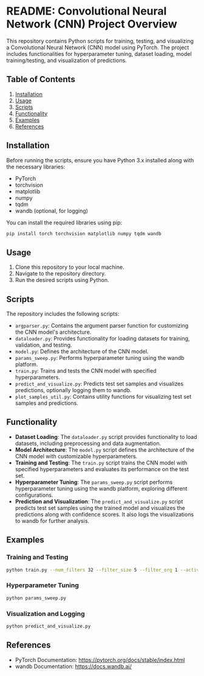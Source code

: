 # README: Convolutional Neural Network (CNN) Project Overview

This repository contains Python scripts for training, testing, and visualizing a Convolutional Neural Network (CNN) model using PyTorch. The project includes functionalities for hyperparameter tuning, dataset loading, model training/testing, and visualization of predictions.

## Table of Contents

1. [Installation](#installation)
2. [Usage](#usage)
3. [Scripts](#scripts)
4. [Functionality](#functionality)
5. [Examples](#examples)
6. [References](#references)

## Installation <a name="installation"></a>

Before running the scripts, ensure you have Python 3.x installed along with the necessary libraries:

- PyTorch
- torchvision
- matplotlib
- numpy
- tqdm
- wandb (optional, for logging)

You can install the required libraries using pip:

```bash
pip install torch torchvision matplotlib numpy tqdm wandb
```

## Usage <a name="usage"></a>

1. Clone this repository to your local machine.
2. Navigate to the repository directory.
3. Run the desired scripts using Python.

## Scripts <a name="scripts"></a>

The repository includes the following scripts:

- `argparser.py`: Contains the argument parser function for customizing the CNN model's architecture.
- `dataloader.py`: Provides functionality for loading datasets for training, validation, and testing.
- `model.py`: Defines the architecture of the CNN model.
- `params_sweep.py`: Performs hyperparameter tuning using the wandb platform.
- `train.py`: Trains and tests the CNN model with specified hyperparameters.
- `predict_and_visualize.py`: Predicts test set samples and visualizes predictions, optionally logging them to wandb.
- `plot_samples_util.py`: Contains utility functions for visualizing test set samples and predictions.

## Functionality <a name="functionality"></a>

- **Dataset Loading**: The `dataloader.py` script provides functionality to load datasets, including preprocessing and data augmentation.
- **Model Architecture**: The `model.py` script defines the architecture of the CNN model with customizable hyperparameters.
- **Training and Testing**: The `train.py` script trains the CNN model with specified hyperparameters and evaluates its performance on the test set.
- **Hyperparameter Tuning**: The `params_sweep.py` script performs hyperparameter tuning using the wandb platform, exploring different configurations.
- **Prediction and Visualization**: The `predict_and_visualize.py` script predicts test set samples using the trained model and visualizes the predictions along with confidence scores. It also logs the visualizations to wandb for further analysis.

## Examples <a name="examples"></a>

### Training and Testing
```bash
python train.py --num_filters 32 --filter_size 5 --filter_org 1 --activation ReLU --dense_size 512 --dropout 0.3 --num_epochs 10 --learning_rate 0.001 --use_batch_norm
```

### Hyperparameter Tuning
```bash
python params_sweep.py
```

### Visualization and Logging
```bash
python predict_and_visualize.py
```

## References <a name="references"></a>

- PyTorch Documentation: https://pytorch.org/docs/stable/index.html
- wandb Documentation: https://docs.wandb.ai/